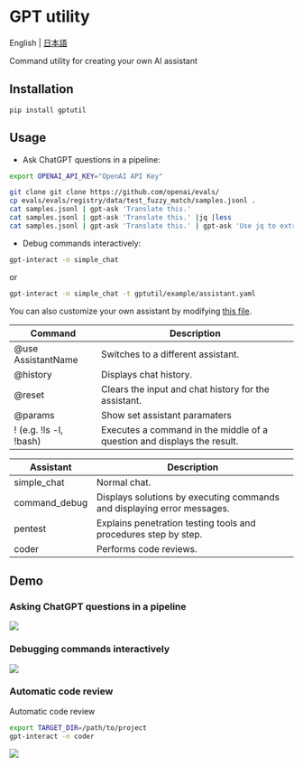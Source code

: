 # GPT utility

English | [日本語](./README.ja-JP.md)

Command utility for creating your own AI assistant

## Installation
```
pip install gptutil
```

## Usage
* Ask ChatGPT questions in a pipeline:

```bash
export OPENAI_API_KEY="OpenAI API Key"

git clone git clone https://github.com/openai/evals/
cp evals/evals/registry/data/test_fuzzy_match/samples.jsonl .
cat samples.jsonl | gpt-ask 'Translate this.'
cat samples.jsonl | gpt-ask 'Translate this.' |jq |less
cat samples.jsonl | gpt-ask 'Translate this.' | gpt-ask 'Use jq to extract all "content" values with "role" equal to "user".'
```

* Debug commands interactively:
```bash
gpt-interact -n simple_chat
```
or
```bash
gpt-interact -n simple_chat -t gptutil/example/assistant.yaml
```

You can also customize your own assistant by modifying [this file](gptutil/example/assistant.yaml).

|Command|Description|
|---|---|
|@use AssistantName|Switches to a different assistant.|
|@history|Displays chat history.|
|@reset|Clears the input and chat history for the assistant.|
|@params| Show set assistant paramaters|
|! (e.g. !ls -l, !bash)|Executes a command in the middle of a question and displays the result.

|Assistant|Description|
|---|---|
|simple_chat|	Normal chat.|
|command_debug|	Displays solutions by executing commands and displaying error messages.|
|pentest|	Explains penetration testing tools and procedures step by step.|
|coder|	Performs code reviews.|

## Demo
### Asking ChatGPT questions in a pipeline
![](./docs/img/gpt-tools.gif)
### Debugging commands interactively
![](./docs/img/ffmpeg-demo.gif)
### Automatic code review
Automatic code review
```bash
export TARGET_DIR=/path/to/project
gpt-interact -n coder
```
![](./docs/img/coder-demo.gif)
